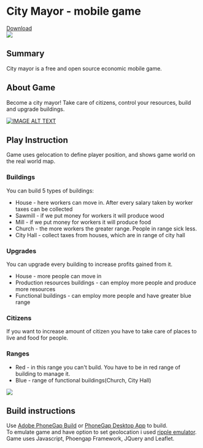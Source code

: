 <h1>City Mayor - mobile game</h1>
<a href="https://build.phonegap.com/apps/2342660/builds">
	<div>Download</div>
	<img src="https://chart.googleapis.com/chart?chs=150x150&cht=qr&chl=https://build.phonegap.com/apps/2342660/install/WMfqmwF4zgvw96qwYdLi&chld=L|1&choe=UTF-8"></img>
</a>
<h2>Summary</h2>
<div>City mayor is a free and open source economic mobile game.</div>

<h2>About Game</h2>
<div>
Become a city mayor!
Take care of citizens,
control your resources,
build and upgrade buildings.
</div>

[![IMAGE ALT TEXT](http://img.youtube.com/vi/RDV9srzgkgI/0.jpg)](http://www.youtube.com/watch?v=RDV9srzgkgI "City Mayor")

<h2>Play Instruction</h2>
<div>
Game uses gelocation to define player position, and shows game world on the real world map.
</div>
<h3>Buildings</h3>
You can build 5 types of buildings:
<ul>
	<li>House - here workers can move in. After every salary taken by worker taxes can be collected</li>
	<li>Sawmill - if we put money for workers it will produce wood</li>
	<li>Mill - if we put money for workers it will produce food</li>
	<li>Church - the more workers the greater range. People in range sick less.</li>
	<li>City Hall - collect taxes from houses, which are in range of city hall</li>
</ul>
<h3>Upgrades</h3>
You can upgrade every building to increase profits gained from it.
<ul>
	<li>House - more people can move in</li>
	<li>Production resources buildings - can employ more people and produce more resources</li>
	<li>Functional buildings - can employ more people and have greater blue range</li>
</ul>
<h3>Citizens</h3>
If you want to increase amount of citizen you have to take care of places to live and food for people.
<h3>Ranges</h3>
<ul>
	<li>Red - in this range you can't build. You have to be in red range of building to manage it.</li>
	<li>Blue - range of functional buildings(Church, City Hall)</li>
</ul>

<img src="https://lh3.googleusercontent.com/7-CYEM8bE5Uoi7j4p5gjkAD8eUhIyDnywNs3h61LYjV2Ux7r-mM-_Zb73slYoxDzlp8KvtvJPgm_zunDd7Jweka0CsAqYpcNDeRpSbggGd033m-MDBy-xzpCDgITJbMy7HJ8kSFYVbjhUff6_2rgCmnvAJcPBAvVeMxe41Ox7IUJvUhPgJp53dE65M4etfXFpcx23_8XeTITFyMI5z2bQ1xevu3voljQNiFuUEN8V3byqwxR08BFuXK8cciQmrUNfYBxIn1lmFzTUAbkNDDde-pLD3Qe-okbZnpVPj6wmn15is6p3dnmDfDSa4qAkciIMlYzjIeXtDtSiJWQHwbCPDHQLYg4HKw0y4HhR8g_W7-IIJVFhXncXwjUpdvCoBJGRLQg9922z0qZ9jrgDgupLEmJ40noZUUySkG7F09pCW_xoRKT68NSPtUlKRwVvQ-AaxpuQI9IkAV8lPAb_LTxyHm1D9uFH5L6Jf4aeE35k6cHLl_03WeaKBL1aNpnWTo5u5gYleEtVNaA5orVUpGZUJeZgd3Ab6x5VMOrkn0AvilxqGpBZMBAhgXnWBqxY575ufsc3fO7rU-lHpBj0YNKWAD9EvNWixtNBtfB2KvTCujrna7Mk7y7xXOdt7KW2C2rT9mWCbMUQUOtNrYrCQW1jpc4RhhVaEkmze5Fru77=w609-h605-no">

<h2>Build instructions</h2>
<div>Use 
	<a href="https://build.phonegap.com/">Adobe PhoneGap Build</a>
  or 
 	<a href="http://docs.phonegap.com/references/desktop-app/">PhoneGap Desktop App</a>  to build.
 	</div>
<div>To emulate game and have option to set geolocation i used 
<a href="https://www.npmjs.com/package/ripple-emulator">ripple emulator</a>.
</div>

<div>Game uses Javascript, Phoengap Framework, JQuery and Leaflet.</div>
